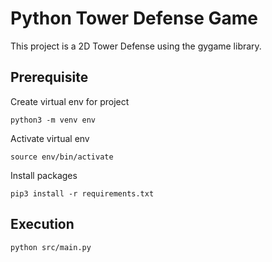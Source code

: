 # Python Tower Defense Game
This project is a 2D Tower Defense using the gygame library.
## Prerequisite

Create virtual env for project
```
python3 -m venv env
```

Activate virtual env
```
source env/bin/activate
```
Install packages
```
pip3 install -r requirements.txt
```
## Execution
```
python src/main.py
```